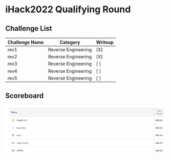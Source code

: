 # iHack2022 Qualifying Round

## Challenge List
| Challenge Name     | Category            | Writeup |
|--------------------|---------------------| ------- |
| rev1               | Reverse Engineering | [X]   |
| rev2               | Reverse Engineering | [X]   |
| rev3               | Reverse Engineering | [ ]   |
| rev4               | Reverse Engineering | [ ]   |
| rev5               | Reverse Engineering | [ ]   |

## Scoreboard
![Scoreboard](./Scoreboard.png)
